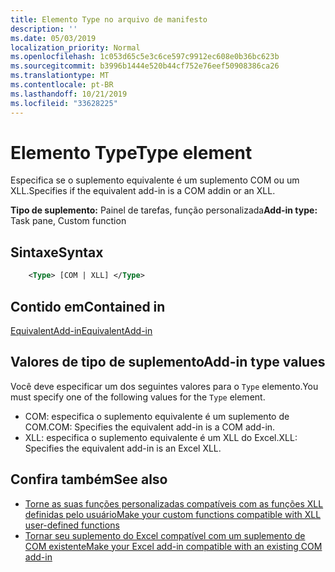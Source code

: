 ```yaml
---
title: Elemento Type no arquivo de manifesto
description: ''
ms.date: 05/03/2019
localization_priority: Normal
ms.openlocfilehash: 1c053d65c5e3c6ce597c9912ec608e0b36bc623b
ms.sourcegitcommit: b3996b1444e520b44cf752e76eef50908386ca26
ms.translationtype: MT
ms.contentlocale: pt-BR
ms.lasthandoff: 10/21/2019
ms.locfileid: "33628225"
---
```

# <a name="type-element"></a><span data-ttu-id="bc05c-102">Elemento Type</span><span class="sxs-lookup"><span data-stu-id="bc05c-102">Type element</span></span>

<span data-ttu-id="bc05c-103">Especifica se o suplemento equivalente é um suplemento COM ou um XLL.</span><span class="sxs-lookup"><span data-stu-id="bc05c-103">Specifies if the equivalent add-in is a COM addin or an XLL.</span></span>

<span data-ttu-id="bc05c-104">**Tipo de suplemento:** Painel de tarefas, função personalizada</span><span class="sxs-lookup"><span data-stu-id="bc05c-104">**Add-in type:** Task pane, Custom function</span></span>

## <a name="syntax"></a><span data-ttu-id="bc05c-105">Sintaxe</span><span class="sxs-lookup"><span data-stu-id="bc05c-105">Syntax</span></span>

```XML
    <Type> [COM | XLL] </Type>  
```

## <a name="contained-in"></a><span data-ttu-id="bc05c-106">Contido em</span><span class="sxs-lookup"><span data-stu-id="bc05c-106">Contained in</span></span>

[<span data-ttu-id="bc05c-107">EquivalentAdd-in</span><span class="sxs-lookup"><span data-stu-id="bc05c-107">EquivalentAdd-in</span></span>](equivalentaddin.md)

## <a name="add-in-type-values"></a><span data-ttu-id="bc05c-108">Valores de tipo de suplemento</span><span class="sxs-lookup"><span data-stu-id="bc05c-108">Add-in type values</span></span>

<span data-ttu-id="bc05c-109">Você deve especificar um dos seguintes valores para o `Type` elemento.</span><span class="sxs-lookup"><span data-stu-id="bc05c-109">You must specify one of the following values for the `Type` element.</span></span>

- <span data-ttu-id="bc05c-110">COM: especifica o suplemento equivalente é um suplemento de COM.</span><span class="sxs-lookup"><span data-stu-id="bc05c-110">COM: Specifies the equivalent add-in is a COM add-in.</span></span>
- <span data-ttu-id="bc05c-111">XLL: especifica o suplemento equivalente é um XLL do Excel.</span><span class="sxs-lookup"><span data-stu-id="bc05c-111">XLL: Specifies the equivalent add-in is an Excel XLL.</span></span>

## <a name="see-also"></a><span data-ttu-id="bc05c-112">Confira também</span><span class="sxs-lookup"><span data-stu-id="bc05c-112">See also</span></span>

- [<span data-ttu-id="bc05c-113">Torne as suas funções personalizadas compatíveis com as funções XLL definidas pelo usuário</span><span class="sxs-lookup"><span data-stu-id="bc05c-113">Make your custom functions compatible with XLL user-defined functions</span></span>](../../excel/make-custom-functions-compatible-with-xll-udf.md)
- [<span data-ttu-id="bc05c-114">Tornar seu suplemento do Excel compatível com um suplemento de COM existente</span><span class="sxs-lookup"><span data-stu-id="bc05c-114">Make your Excel add-in compatible with an existing COM add-in</span></span>](../../develop/make-office-add-in-compatible-with-existing-com-add-in.md)